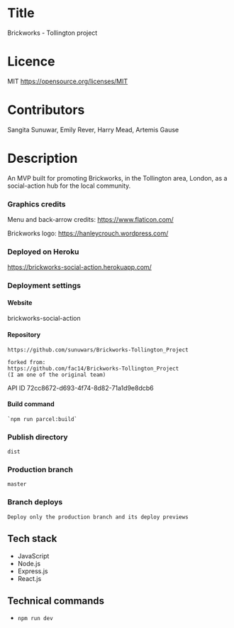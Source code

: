 # Title
Brickworks - Tollington project

# Licence
MIT https://opensource.org/licenses/MIT

# Contributors
Sangita Sunuwar,
Emily Rever,
Harry Mead,
Artemis Gause

# Description
An MVP built for promoting Brickworks, in the Tollington area, London, as a social-action hub for the local community.

### Graphics credits
Menu and back-arrow credits: https://www.flaticon.com/

Brickworks logo: https://hanleycrouch.wordpress.com/


### Deployed on Heroku
https://brickworks-social-action.herokuapp.com/


### Deployment settings

#### Website
brickworks-social-action    

#### Repository
    https://github.com/sunuwars/Brickworks-Tollington_Project
    
    forked from:
    https://github.com/fac14/Brickworks-Tollington_Project
    (I am one of the original team)
    
API ID
    72cc8672-d693-4f74-8d82-71a1d9e8dcb6



#### Build command
    `npm run parcel:build`

### Publish directory
    dist

### Production branch
    master

### Branch deploys
    Deploy only the production branch and its deploy previews

## Tech stack
* JavaScript
* Node.js
* Express.js
* React.js

## Technical commands
* `npm run dev`
